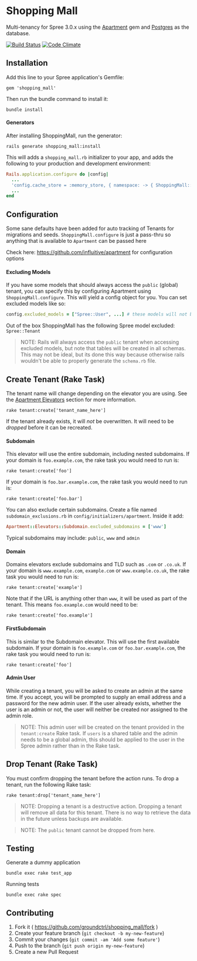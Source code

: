 # Shopping Mall

Multi-tenancy for Spree 3.0.x using the [Apartment](https://github.com/influitive/apartment) gem and [Postgres](http://www.postgresql.org/) as the database.

[![Build Status](https://travis-ci.org/groundctrl/shopping_mall.svg?branch=master)](https://travis-ci.org/groundctrl/shopping_mall)
[![Code Climate](https://codeclimate.com/github/groundctrl/shopping_mall.png)](https://codeclimate.com/github/groundctrl/shopping_mall)


## Installation

Add this line to your Spree application's Gemfile:

    gem 'shopping_mall'

Then run the bundle command to install it:

    bundle install

#### Generators

After installing ShoppingMall, run the generator:

    rails generate shopping_mall:install

This will adds a `shopping_mall.rb` initializer to your app, and adds the following to your production and development environment:

```ruby
Rails.application.configure do |config|
  ...
  'config.cache_store = :memory_store, { namespace: -> { ShoppingMall::Store.current } }'
  ...
end
```

## Configuration

Some sane defaults have been added for auto tracking of Tenants for migrations and seeds. `ShoppingMall.configure` is just a pass-thru so anything that is available to `Apartment` can be passed here

Check here: https://github.com/influitive/apartment for configuration options

#### Excluding Models

If you have some models that should always access the `public` (global) tenant, you can specify this by configuring Apartment using `ShoppingMall.configure`. This will yield a config object for you. You can set excluded models like so:

```ruby
config.excluded_models = ["Spree::User", ...] # these models will not be multi-tenanted, but remain in the global (public) namespace
```

Out of the box ShoppingMall has the following Spree model excluded: `Spree::Tenant`

> NOTE: Rails will always access the `public` tenant when accessing excluded models, but note that tables will be created in all schemas. This may not be ideal, but its done this way because otherwise rails wouldn't be able to properly generate the `schema.rb` file.


## Create Tenant (Rake Task)

The tenant name will change depending on the elevator you are using. See the [Apartment Elevators](https://github.com/influitive/apartment#switching-tenants-per-request) section for more information.

    rake tenant:create['tenant_name_here']

If the tenant already exists, it will *not* be overwritten. It will need to be *dropped* before it can be recreated.

#### Subdomain

This elevator will use the entire subdomain, including nested subdomains. If your domain is `foo.example.com`, the rake task you would need to run is:

    rake tenant:create['foo']

If your domain is `foo.bar.example.com`, the rake task you would need to run is:

    rake tenant:create['foo.bar']

You can also exclude certain subdomains. Create a file named `subdomain_exclusions.rb` in `config/initializers/apartment`. Inside it add:

```ruby
Apartment::Elevators::Subdomain.excluded_subdomains = ['www']
```

Typical subdomains may include: `public`, `www` and `admin`

#### Domain

Domains elevators exclude subdomains and TLD such as `.com` or `.co.uk`. If your domain is `www.example.com`, `example.com` or `www.example.co.uk`, the rake task you would need to run is:

    rake tenant:create['example']

Note that if the URL is anything other than `www`, it will be used as part of the tenant. This means `foo.example.com` would need to be:

    rake tenant:create['foo.example']

#### FirstSubdomain

This is similar to the Subdomain elevator. This will use the first available subdomain. If your domain is `foo.example.com` or `foo.bar.example.com`, the rake task you would need to run is:

    rake tenant:create['foo']

#### Admin User

While creating a tenant, you will be asked to create an admin at the same time. If you accept, you will be prompted to supply an email address and a password for the new admin user. If the user already exists, whether the user is an admin or not, the user will neither be created nor assigned to the admin role.

> NOTE: This admin user will be created on the tenant provided in the `tenant:create` Rake task. If `users` is a shared table and the admin needs to be a global admin, this should be applied to the user in the Spree admin rather than in the Rake task.


## Drop Tenant (Rake Task)

You must confirm dropping the tenant before the action runs. To drop a tenant, run the following Rake task:

    rake tenant:drop['tenant_name_here']

> NOTE: Dropping a tenant is a destructive action. Dropping a tenant will remove all data for this tenant. There is no way to retrieve the data in the future unless backups are available.

> NOTE: The `public` tenant cannot be dropped from here.


## Testing

Generate a dummy application

    bundle exec rake test_app

Running tests

    bundle exec rake spec


## Contributing

1. Fork it ( https://github.com/groundctrl/shopping_mall/fork )
2. Create your feature branch (`git checkout -b my-new-feature`)
3. Commit your changes (`git commit -am 'Add some feature'`)
4. Push to the branch (`git push origin my-new-feature`)
5. Create a new Pull Request
